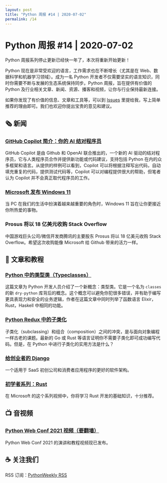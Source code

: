 ```yaml
---
layout: post
title: "Python 周报 #14 | 2020-07-02"
permalink: /14
---
```


# Python 周报 #14 | 2020-07-02

Python 周报系列停止更新已经快一年了，本次将重新开始更新！

Python 现在是非常受欢迎的语言，工作需求也在不断增长（尤其是在 Web、数据科学和机器学习领域）。成为一名 Python 开发者不仅需要坚实的语言知识，同时你需要不断与发展的生态系统保持同步。Python 周报，旨在提供有价值的 Python 及行业相关文章、新闻、资源、播客和视频，让你与行业保持最新连接。

如果你发现了有价值的信息、文章和工具等，可以到 [Issues](https://github.com/qiwihui/PythonWeekly/issues) 里提给我，写上简单推荐的理由即可。我们也欢迎你提出宝贵的意见和建议。

## :newspaper_roll: 新闻

### [GitHub Copilot 简介：你的 AI 结对程序员](https://copilot.github.com/)

GitHub Copilot 是由 Github 和 OpenAI 联合推出的，一个新的 AI 驱动的结对程序员，它与人类程序员合作并提供新功能或代码建议，支持包括 Python 在内的众多框架和语言。从提供的样例可以看到，Copilot 可以将根据注释写出代码，自动填充重复的代码，提供测试代码等，Copilot 可以对编程提供很大的帮助，但笔者认为 Copilot 并不会真正取代程序员的工作。

### [Microsoft 发布 Windows 11](https://news.microsoft.com/zh-cn/%E5%BE%AE%E8%BD%AF%E6%AD%A3%E5%BC%8F%E5%8F%91%E5%B8%83-windows-11/)

当 PC 在我们的生活中扮演着越来越重要的角色时，Windows 11 旨在让你更接近你所热爱的事物。

### Prosus 将以 18 亿美元收购 Stack Overflow

中国游戏巨头公司/微信开发商腾讯的主要股东 Prosus 将以 18 亿美元收购 Stack Overflow。希望这次收购能像 Microsoft 给 Github 带来的活力一样。

## :pencil: 文章和教程

### [Python 中的类型类（Typeclasses）](https://sobolevn.me/2021/06/typeclasses-in-python)

这篇文章为 Python 开发人员介绍了一个新概念：类型类。它是一个名为 `classes` 的新 `dry-python` 库背后的概念。这个概念可以避免你犯很多错误，并有助于编写更具表现力和安全的业务逻辑，作者在这篇文章中同时列举了函数语言 Elixir， Rust，Haskell 中相同的功能。

### [Python Redux 中的子类化](https://hynek.me/articles/python-subclassing-redux/)

子类化（subclassing）和组合（composition）之间的冲突，是与面向对象编程一样古老的课题。最新的 Go 或 Rust 等语言证明你不需要子类化即可成功编写代码。但是，在 Python 中进行子类化的实用方法是什么？


### [给创业者的 Django](https://alexkrupp.typepad.com/sensemaking/2021/06/django-for-startup-founders-a-better-software-architecture-for-saas-startups-and-consumer-apps.html)

一个适用于 SaaS 初创公司和消费者应用程序的更好的软件架构。

### [初学者系列：Rust](https://channel9.msdn.com/Series/Beginners-Series-to-Rust)

在 Microsoft 的这个系列视频中，你将学习 Rust 开发的基础知识，十分推荐。

<!-- ## :office: 项目，软件包和代码

开源的项目，软件包和代码，以及开发过程中用常用的工具等。

## :books: 书籍

不错的书的推荐。 -->

## :tv: 音视频

### [Python Web Conf 2021 视频（要翻墙）](https://www.youtube.com/playlist?list=PLt4L3V8wVnF4iB8pGfkR7eozIJPwCM7vv)

Python Web Conf 2021 的演讲和教程视频现已发布。

## :coffee: 关注我们

RSS 订阅：[PythonWeekly RSS](https://pyweekly.qiwihui.com/feed.xml)
